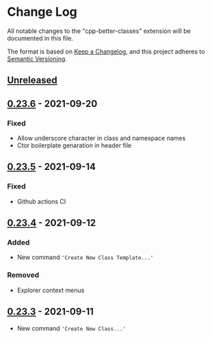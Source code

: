 # Change Log

All notable changes to the "cpp-better-classes" extension will be documented in this file.

The format is based on [Keep a Changelog](https://keepachangelog.com/en/1.0.0/),
and this project adheres to [Semantic Versioning](https://semver.org/spec/v2.0.0.html).

## [Unreleased]

## [0.23.6] - 2021-09-20

### Fixed

- Allow underscore character in class and namespace names
- Ctor boilerplate genaration in header file

## [0.23.5] - 2021-09-14

### Fixed

- Github actions CI

## [0.23.4] - 2021-09-12

### Added

- New command `'Create New Class Template...'`

### Removed

- Explorer context menus

## [0.23.3] - 2021-09-11

- New command `'Create New Class...'`

[Unreleased]: https://github.com/stolyarchuk/cpp-better-classes/compare/v0.23.6...HEAD
[0.23.6]: https://github.com/stolyarchuk/cpp-better-classes/compare/releases/v0.23.5...releases/v0.23.6
[0.23.5]: https://github.com/stolyarchuk/cpp-better-classes/compare/v0.23.4...releases/v0.23.5
[0.23.4]: https://github.com/stolyarchuk/cpp-better-classes/compare/v0.23.3...v0.23.4
[0.23.3]: https://github.com/stolyarchuk/cpp-better-classes/releases/tag/v0.23.3
